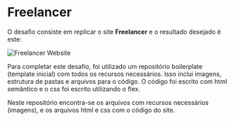 # Freelancer

O desafio consiste em replicar o site **Freelancer** e o resultado desejado é este:

![Freelancer Website](docs/fullpage.png)

Para completar este desafio, foi utilizado um repositório boilerplate (template inicial) com todos os recursos necessários. Isso inclui imagens, estrutura de pastas e arquivos para o código. O código foi escrito com html semântico e o css foi escrito utilizando o flex.

Neste repositório encontra-se os arquivos com recursos necessários (imagens), e os arquivos html e css com o código do site. 
